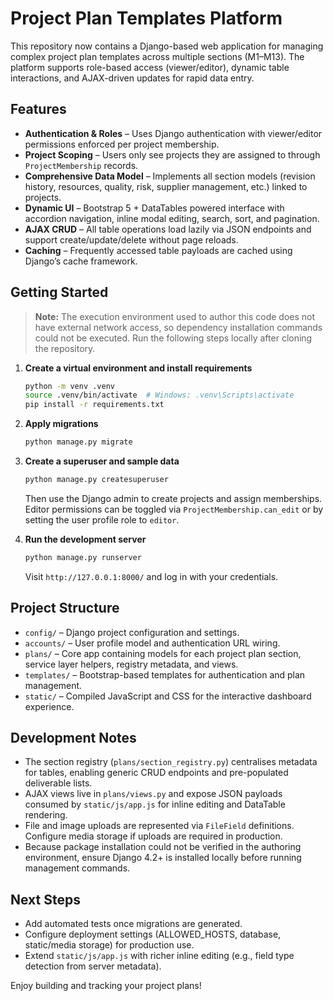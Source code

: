# Project Plan Templates Platform

This repository now contains a Django-based web application for managing complex project plan templates across multiple sections (M1–M13). The platform supports role-based access (viewer/editor), dynamic table interactions, and AJAX-driven updates for rapid data entry.

## Features

- **Authentication & Roles** – Uses Django authentication with viewer/editor permissions enforced per project membership.
- **Project Scoping** – Users only see projects they are assigned to through `ProjectMembership` records.
- **Comprehensive Data Model** – Implements all section models (revision history, resources, quality, risk, supplier management, etc.) linked to projects.
- **Dynamic UI** – Bootstrap 5 + DataTables powered interface with accordion navigation, inline modal editing, search, sort, and pagination.
- **AJAX CRUD** – All table operations load lazily via JSON endpoints and support create/update/delete without page reloads.
- **Caching** – Frequently accessed table payloads are cached using Django’s cache framework.

## Getting Started

> **Note:** The execution environment used to author this code does not have external network access, so dependency installation commands could not be executed. Run the following steps locally after cloning the repository.

1. **Create a virtual environment and install requirements**
   ```bash
   python -m venv .venv
   source .venv/bin/activate  # Windows: .venv\Scripts\activate
   pip install -r requirements.txt
   ```

2. **Apply migrations**
   ```bash
   python manage.py migrate
   ```

3. **Create a superuser and sample data**
   ```bash
   python manage.py createsuperuser
   ```
   Then use the Django admin to create projects and assign memberships. Editor permissions can be toggled via `ProjectMembership.can_edit` or by setting the user profile role to `editor`.

4. **Run the development server**
   ```bash
   python manage.py runserver
   ```
   Visit `http://127.0.0.1:8000/` and log in with your credentials.

## Project Structure

- `config/` – Django project configuration and settings.
- `accounts/` – User profile model and authentication URL wiring.
- `plans/` – Core app containing models for each project plan section, service layer helpers, registry metadata, and views.
- `templates/` – Bootstrap-based templates for authentication and plan management.
- `static/` – Compiled JavaScript and CSS for the interactive dashboard experience.

## Development Notes

- The section registry (`plans/section_registry.py`) centralises metadata for tables, enabling generic CRUD endpoints and pre-populated deliverable lists.
- AJAX views live in `plans/views.py` and expose JSON payloads consumed by `static/js/app.js` for inline editing and DataTable rendering.
- File and image uploads are represented via `FileField` definitions. Configure media storage if uploads are required in production.
- Because package installation could not be verified in the authoring environment, ensure Django 4.2+ is installed locally before running management commands.

## Next Steps

- Add automated tests once migrations are generated.
- Configure deployment settings (ALLOWED_HOSTS, database, static/media storage) for production use.
- Extend `static/js/app.js` with richer inline editing (e.g., field type detection from server metadata).

Enjoy building and tracking your project plans!
